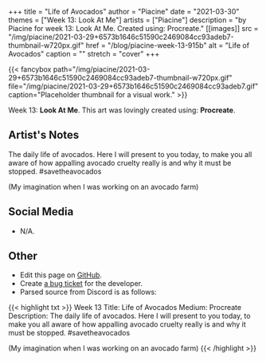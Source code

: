 +++
title =       "Life of Avocados"
author =      "Piacine"
date =        "2021-03-30"
themes =      ["Week 13: Look At Me"]
artists =     ["Piacine"]
description = "by Piacine for week 13: Look At Me. Created using: Procreate."
[[images]]
      src = "/img/piacine/2021-03-29+6573b1646c51590c2469084cc93adeb7-thumbnail-w720px.gif"
      href = "/blog/piacine-week-13-915b"
      alt = "Life of Avocados"
      caption = ""
      stretch = "cover"
+++


{{< fancybox path="/img/piacine/2021-03-29+6573b1646c51590c2469084cc93adeb7-thumbnail-w720px.gif" file="/img/piacine/2021-03-29+6573b1646c51590c2469084cc93adeb7.gif" caption="Placeholder thumbnail for a visual work." >}}


Week 13: **Look At Me**. This art was lovingly created using: **Procreate**.

## Artist's Notes

The daily life of avocados. Here I will present to you today, to make you all aware of how appalling avocado cruelty really is and why it must be stopped. #savetheavocados 

(My imagination when I was working on an avocado farm)

## Social Media

- N/A.

## Other

- Edit this page on [GitHub](https://github.com/teaminkling/web-refresh/edit/main/content/blog/piacine-week-13-915b.md).
- Create [a bug ticket](https://github.com/teaminkling/web-refresh/issues/new?assignees=&labels=bug&template=problem-report.md&title=) for the developer.
- Parsed source from Discord is as follows:

{{< highlight txt >}}
Week 13
Title: Life of Avocados
Medium: Procreate
Description: The daily life of avocados. Here I will present to you today, to make you all aware of how appalling avocado cruelty really is and why it must be stopped. #savetheavocados 

(My imagination when I was working on an avocado farm)
{{< /highlight >}}